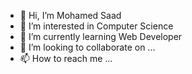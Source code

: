 - 👋 Hi, I’m Mohamed Saad
- 👀 I’m interested in Computer Science
- 🌱 I’m currently learning Web Developer
- 💞️ I’m looking to collaborate on ...
- 📫 How to reach me ...

<!---
Mohamed-saad28/Mohamed-saad28 is a ✨ special ✨ repository because its `README.md` (this file) appears on your GitHub profile.
You can click the Preview link to take a look at your changes.
--->
